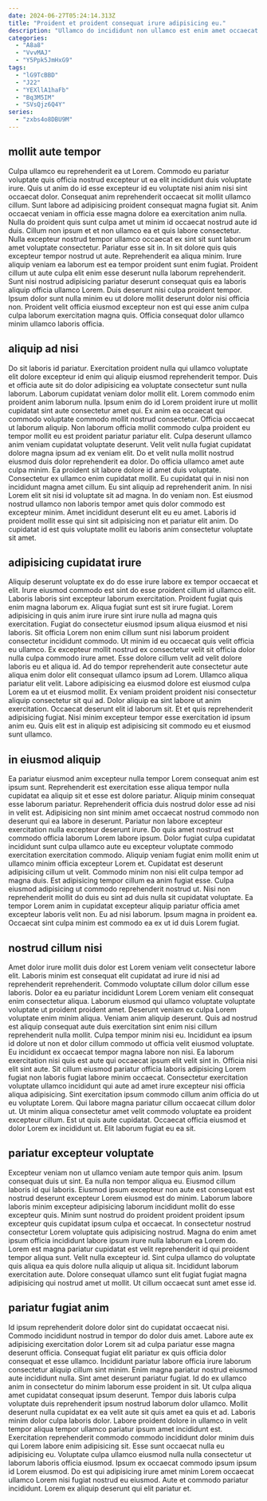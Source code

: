 ```yaml
---
date: 2024-06-27T05:24:14.313Z
title: "Proident et proident consequat irure adipisicing eu."
description: "Ullamco do incididunt non ullamco est enim amet occaecat do cupidatat cillum sunt irure. Cillum cupidatat sint consequat esse eu pariatur anim."
categories:
  - "A8a8"
  - "VvvMAJ"
  - "Y5Ppk5JmHxG9"
tags:
  - "lG9TcBBD"
  - "J22"
  - "YEXllA1haFb"
  - "Bq3M5IM"
  - "SVsQjz6Q4Y"
series:
  - "zxbs4o8DBU9M"
---
```



## mollit aute tempor

Culpa ullamco eu reprehenderit ea ut Lorem. Commodo eu pariatur voluptate quis officia nostrud excepteur ut ea elit incididunt duis voluptate irure. Quis ut anim do id esse excepteur id eu voluptate nisi anim nisi sint occaecat dolor. Consequat anim reprehenderit occaecat sit mollit ullamco cillum. Sunt labore ad adipisicing proident consequat magna fugiat sit. Anim occaecat veniam in officia esse magna dolore ea exercitation anim nulla.
Nulla do proident quis sunt culpa amet ut minim id occaecat nostrud aute id duis. Cillum non ipsum et et non ullamco ea et quis labore consectetur. Nulla excepteur nostrud tempor ullamco occaecat ex sint sit sunt laborum amet voluptate consectetur. Pariatur esse sit in. In sit dolore quis quis excepteur tempor nostrud ut aute. Reprehenderit ea aliqua minim. Irure aliquip veniam ea laborum est ea tempor proident sunt enim fugiat.
Proident cillum ut aute culpa elit enim esse deserunt nulla laborum reprehenderit. Sunt nisi nostrud adipisicing pariatur deserunt consequat quis ea laboris aliquip officia ullamco Lorem. Duis deserunt nisi culpa proident tempor. Ipsum dolor sunt nulla minim eu ut dolore mollit deserunt dolor nisi officia non. Proident velit officia eiusmod excepteur non est qui esse anim culpa culpa laborum exercitation magna quis. Officia consequat dolor ullamco minim ullamco laboris officia.

## aliquip ad nisi

Do sit laboris id pariatur. Exercitation proident nulla qui ullamco voluptate elit dolore excepteur id enim qui aliquip eiusmod reprehenderit tempor. Duis et officia aute sit do dolor adipisicing ea voluptate consectetur sunt nulla laborum. Laborum cupidatat veniam dolor mollit elit. Lorem commodo enim proident anim laborum nulla. Ipsum enim do id Lorem proident irure ut mollit cupidatat sint aute consectetur amet qui. Ex anim ea occaecat qui commodo voluptate commodo mollit nostrud consectetur.
Officia occaecat ut laborum aliquip. Non laborum officia mollit commodo culpa proident eu tempor mollit eu est proident pariatur pariatur elit. Culpa deserunt ullamco anim veniam cupidatat voluptate deserunt. Velit velit nulla fugiat cupidatat dolore magna ipsum ad ex veniam elit. Do et velit nulla mollit nostrud eiusmod duis dolor reprehenderit ea dolor. Do officia ullamco amet aute culpa minim. Ea proident sit labore dolore id amet duis voluptate. Consectetur ex ullamco enim cupidatat mollit.
Eu cupidatat qui in nisi non incididunt magna amet cillum. Eu sint aliquip ad reprehenderit anim. In nisi Lorem elit sit nisi id voluptate sit ad magna. In do veniam non. Est eiusmod nostrud ullamco non laboris tempor amet quis dolor commodo est excepteur minim. Amet incididunt deserunt elit eu eu amet. Laboris id proident mollit esse qui sint sit adipisicing non et pariatur elit anim. Do cupidatat id est quis voluptate mollit eu laboris anim consectetur voluptate sit amet.

## adipisicing cupidatat irure

Aliquip deserunt voluptate ex do do esse irure labore ex tempor occaecat et elit. Irure eiusmod commodo est sint do esse proident cillum id ullamco elit. Laboris laboris sint excepteur laborum exercitation. Proident fugiat quis enim magna laborum ex. Aliqua fugiat sunt est sit irure fugiat. Lorem adipisicing in quis anim irure irure sint irure nulla ad magna quis exercitation.
Fugiat do consectetur eiusmod ipsum aliqua eiusmod et nisi laboris. Sit officia Lorem non enim cillum sunt nisi laborum proident consectetur incididunt commodo. Ut minim id eu occaecat quis velit officia eu ullamco. Ex excepteur mollit nostrud ex consectetur velit sit officia dolor nulla culpa commodo irure amet. Esse dolore cillum velit ad velit dolore laboris eu et aliqua id. Ad do tempor reprehenderit aute consectetur aute aliqua enim dolor elit consequat ullamco ipsum ad Lorem.
Ullamco aliqua pariatur elit velit. Labore adipisicing ea eiusmod dolore est eiusmod culpa Lorem ea ut et eiusmod mollit. Ex veniam proident proident nisi consectetur aliquip consectetur sit qui ad. Dolor aliquip ea sint labore ut anim exercitation. Occaecat deserunt elit id laborum sit. Et et quis reprehenderit adipisicing fugiat. Nisi minim excepteur tempor esse exercitation id ipsum anim eu. Quis elit est in aliquip est adipisicing sit commodo eu et eiusmod sunt ullamco.

## in eiusmod aliquip

Ea pariatur eiusmod anim excepteur nulla tempor Lorem consequat anim est ipsum sunt. Reprehenderit est exercitation esse aliqua tempor nulla cupidatat ea aliquip sit et esse est dolore pariatur. Aliquip minim consequat esse laborum pariatur. Reprehenderit officia duis nostrud dolor esse ad nisi in velit est. Adipisicing non sint minim amet occaecat nostrud commodo non deserunt qui ea labore in deserunt.
Pariatur non labore excepteur exercitation nulla excepteur deserunt irure. Do quis amet nostrud est commodo officia laborum Lorem labore ipsum. Dolor fugiat culpa cupidatat incididunt sunt culpa ullamco aute eu excepteur voluptate commodo exercitation exercitation commodo. Aliquip veniam fugiat enim mollit enim ut ullamco minim officia excepteur Lorem et. Cupidatat est deserunt adipisicing cillum ut velit.
Commodo minim non nisi elit culpa tempor ad magna duis. Est adipisicing tempor cillum ea anim fugiat esse. Culpa eiusmod adipisicing ut commodo reprehenderit nostrud ut. Nisi non reprehenderit mollit do duis eu sint ad duis nulla sit cupidatat voluptate. Ea tempor Lorem anim in cupidatat excepteur aliquip pariatur officia amet excepteur laboris velit non. Eu ad nisi laborum. Ipsum magna in proident ea. Occaecat sint culpa minim est commodo ea ex ut id duis Lorem fugiat.

## nostrud cillum nisi

Amet dolor irure mollit duis dolor est Lorem veniam velit consectetur labore elit. Laboris minim est consequat elit cupidatat ad irure id nisi ad reprehenderit reprehenderit. Commodo voluptate cillum dolor cillum esse laboris. Dolor ea eu pariatur incididunt Lorem Lorem veniam elit consequat enim consectetur aliqua. Laborum eiusmod qui ullamco voluptate voluptate voluptate ut proident proident amet. Deserunt veniam ex culpa Lorem voluptate enim minim aliqua. Veniam anim aliquip deserunt. Quis ad nostrud est aliquip consequat aute duis exercitation sint enim nisi cillum reprehenderit nulla mollit.
Culpa tempor minim nisi eu. Incididunt ea ipsum id dolore ut non et dolor cillum commodo ut officia velit eiusmod voluptate. Eu incididunt ex occaecat tempor magna labore non nisi. Ea laborum exercitation nisi quis est aute qui occaecat ipsum elit velit sint in. Officia nisi elit sint aute. Sit cillum eiusmod pariatur officia laboris adipisicing Lorem fugiat non laboris fugiat labore minim occaecat.
Consectetur exercitation voluptate ullamco incididunt qui aute ad amet irure excepteur nisi officia aliqua adipisicing. Sint exercitation ipsum commodo cillum anim officia do ut eu voluptate Lorem. Qui labore magna pariatur cillum occaecat cillum dolor ut. Ut minim aliqua consectetur amet velit commodo voluptate ea proident excepteur cillum. Est ut quis aute cupidatat. Occaecat officia eiusmod et dolor Lorem ex incididunt ut. Elit laborum fugiat eu ea sit.

## pariatur excepteur voluptate

Excepteur veniam non ut ullamco veniam aute tempor quis anim. Ipsum consequat duis ut sint. Ea nulla non tempor aliqua eu. Eiusmod cillum laboris id qui laboris.
Eiusmod ipsum excepteur non aute est consequat est nostrud deserunt excepteur Lorem eiusmod est do minim. Laborum labore laboris minim excepteur adipisicing laborum incididunt mollit do esse excepteur quis. Minim sunt nostrud do proident proident proident ipsum excepteur quis cupidatat ipsum culpa et occaecat. In consectetur nostrud consectetur Lorem voluptate quis adipisicing nostrud. Magna do enim amet ipsum officia incididunt labore ipsum irure nulla laborum ea Lorem do.
Lorem est magna pariatur cupidatat est velit reprehenderit id qui proident tempor aliqua sunt. Velit nulla excepteur id. Sint culpa ullamco do voluptate quis aliqua ea quis dolore nulla aliquip ut aliqua sit. Incididunt laborum exercitation aute. Dolore consequat ullamco sunt elit fugiat fugiat magna adipisicing qui nostrud amet ut mollit. Ut cillum occaecat sunt amet esse id.

## pariatur fugiat anim

Id ipsum reprehenderit dolore dolor sint do cupidatat occaecat nisi. Commodo incididunt nostrud in tempor do dolor duis amet. Labore aute ex adipisicing exercitation dolor Lorem sit ad culpa pariatur esse magna deserunt officia. Consequat fugiat elit pariatur ex quis officia dolor consequat et esse ullamco.
Incididunt pariatur labore officia irure laborum consectetur aliquip cillum sint minim. Enim magna pariatur nostrud eiusmod aute incididunt nulla. Sint amet deserunt pariatur fugiat. Id do ex ullamco anim in consectetur do minim laborum esse proident in sit. Ut culpa aliqua amet cupidatat consequat ipsum deserunt. Tempor duis laboris culpa voluptate duis reprehenderit ipsum nostrud laborum dolor ullamco. Mollit deserunt nulla cupidatat ex ea velit aute sit quis amet ea quis et ad. Laboris minim dolor culpa laboris dolor.
Labore proident dolore in ullamco in velit tempor aliqua tempor ullamco pariatur ipsum amet incididunt est. Exercitation reprehenderit commodo commodo incididunt dolor minim duis qui Lorem labore enim adipisicing sit. Esse sunt occaecat nulla eu adipisicing eu. Voluptate culpa ullamco eiusmod nulla nulla consectetur ut laborum laboris officia eiusmod. Ipsum ex occaecat commodo ipsum ipsum id Lorem eiusmod. Do est qui adipisicing irure amet minim Lorem occaecat ullamco Lorem nisi fugiat nostrud eu eiusmod. Aute et commodo pariatur incididunt. Lorem ex aliquip deserunt qui elit pariatur et.

